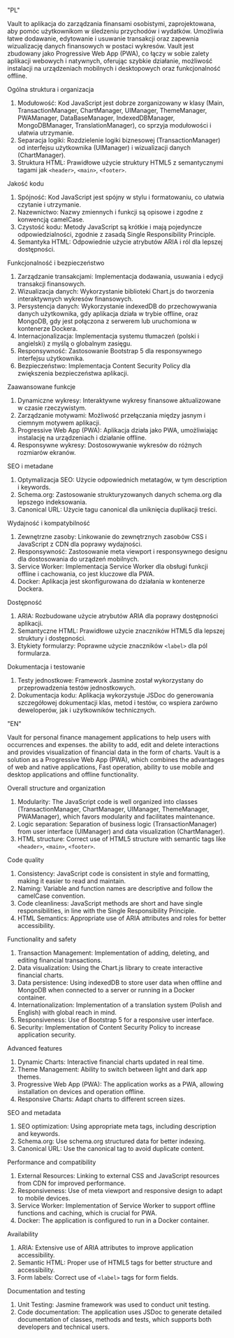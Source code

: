 "PL"

Vault to aplikacja do zarządzania finansami osobistymi, zaprojektowana, aby pomóc użytkownikom w śledzeniu przychodów i wydatków.
Umożliwia łatwe dodawanie, edytowanie i usuwanie transakcji oraz zapewnia wizualizację danych finansowych w postaci wykresów.
Vault jest zbudowany jako Progressive Web App (PWA), co łączy w sobie zalety aplikacji webowych i natywnych, oferując szybkie działanie, możliwość instalacji na urządzeniach mobilnych i desktopowych oraz funkcjonalność offline.


Ogólna struktura i organizacja

1. Modułowość: Kod JavaScript jest dobrze zorganizowany w klasy (Main, TransactionManager, ChartManager, UIManager, ThemeManager, 
   PWAManager, DataBaseManager, IndexedDBManager, MongoDBManager, TranslationManager), 
   co sprzyja modułowości i ułatwia utrzymanie.
2. Separacja logiki: Rozdzielenie logiki biznesowej (TransactionManager) od interfejsu użytkownika (UIManager) i wizualizacji danych
   (ChartManager).
3. Struktura HTML: Prawidłowe użycie struktury HTML5 z semantycznymi tagami jak `<header>`, `<main>`, `<footer>`.

Jakość kodu

1. Spójność: Kod JavaScript jest spójny w stylu i formatowaniu, co ułatwia czytanie i utrzymanie.
2. Nazewnictwo: Nazwy zmiennych i funkcji są opisowe i zgodne z konwencją camelCase.
3. Czystość kodu: Metody JavaScript są krótkie i mają pojedyncze odpowiedzialności, zgodnie z zasadą Single Responsibility Principle.
4. Semantyka HTML: Odpowiednie użycie atrybutów ARIA i ról dla lepszej dostępności.

Funkcjonalność i bezpieczeństwo

1. Zarządzanie transakcjami: Implementacja dodawania, usuwania i edycji transakcji finansowych.
2. Wizualizacja danych: Wykorzystanie biblioteki Chart.js do tworzenia interaktywnych wykresów finansowych.
3. Persystencja danych: Wykorzystanie indexedDB do przechowywania danych użytkownika, gdy aplikacja działa w trybie offline, oraz   
   MongoDB, gdy jest połączona z serwerem lub uruchomiona w kontenerze Dockera.
4. Internacjonalizacja: Implementacja systemu tłumaczeń (polski i angielski) z myślą o globalnym zasięgu.
5. Responsywność: Zastosowanie Bootstrap 5 dla responsywnego interfejsu użytkownika.
6. Bezpieczeństwo: Implementacja Content Security Policy dla zwiększenia bezpieczeństwa aplikacji.

Zaawansowane funkcje

1. Dynamiczne wykresy: Interaktywne wykresy finansowe aktualizowane w czasie rzeczywistym.
2. Zarządzanie motywami: Możliwość przełączania między jasnym i ciemnym motywem aplikacji.
3. Progressive Web App (PWA): Aplikacja działa jako PWA, umożliwiając instalację na urządzeniach i działanie offline.
4. Responsywne wykresy: Dostosowywanie wykresów do różnych rozmiarów ekranów.

SEO i metadane

1. Optymalizacja SEO: Użycie odpowiednich metatagów, w tym description i keywords.
2. Schema.org: Zastosowanie strukturyzowanych danych schema.org dla lepszego indeksowania.
3. Canonical URL: Użycie tagu canonical dla uniknięcia duplikacji treści.

Wydajność i kompatybilność

1. Zewnętrzne zasoby: Linkowanie do zewnętrznych zasobów CSS i JavaScript z CDN dla poprawy wydajności.
2. Responsywność: Zastosowanie meta viewport i responsywnego designu dla dostosowania do urządzeń mobilnych.
3. Service Worker: Implementacja Service Worker dla obsługi funkcji offline i cachowania, co jest kluczowe dla PWA.
4. Docker: Aplikacja jest skonfigurowana do działania w kontenerze Dockera.

Dostępność

1. ARIA: Rozbudowane użycie atrybutów ARIA dla poprawy dostępności aplikacji.
2. Semantyczne HTML: Prawidłowe użycie znaczników HTML5 dla lepszej struktury i dostępności.
3. Etykiety formularzy: Poprawne użycie znaczników `<label>` dla pól formularza.

Dokumentacja i testowanie

1. Testy jednostkowe: Framework Jasmine został wykorzystany do przeprowadzenia testów jednostkowych.
2. Dokumentacja kodu: Aplikacja wykorzystuje JSDoc do generowania szczegółowej dokumentacji klas, metod i testów, co wspiera zarówno
   deweloperów, jak i użytkowników technicznych.


"EN"

Vault for personal finance management applications to help users with occurrences and expenses. 
the ability to add, edit and delete interactions and provides visualization of financial data in the form of charts. 
Vault is a solution as a Progressive Web App (PWA), which combines the advantages of web and native applications, 
Fast operation, ability to use mobile and desktop applications and offline functionality.

Overall structure and organization

1. Modularity: The JavaScript code is well organized into classes (TransactionManager, ChartManager, UIManager, ThemeManager, 
   PWAManager), 
   which favors modularity and facilitates maintenance.
2. Logic separation: Separation of business logic (TransactionManager) from user interface (UIManager) and data visualization 
   (ChartManager).
3. HTML structure: Correct use of HTML5 structure with semantic tags like `<header>`, `<main>`, `<footer>`.

Code quality

1. Consistency: JavaScript code is consistent in style and formatting, making it easier to read and maintain.
2. Naming: Variable and function names are descriptive and follow the camelCase convention.
3. Code cleanliness: JavaScript methods are short and have single responsibilities, in line with the Single Responsibility Principle.
4. HTML Semantics: Appropriate use of ARIA attributes and roles for better accessibility.

Functionality and safety

1. Transaction Management: Implementation of adding, deleting, and editing financial transactions.
2. Data visualization: Using the Chart.js library to create interactive financial charts.
3. Data persistence: Using indexedDB to store user data when offline and MongoDB when connected to a server or running in a Docker    
   container.
4. Internationalization: Implementation of a translation system (Polish and English) with global reach in mind.
5. Responsiveness: Use of Bootstrap 5 for a responsive user interface.
6. Security: Implementation of Content Security Policy to increase application security.

Advanced features

1. Dynamic Charts: Interactive financial charts updated in real time.
2. Theme Management: Ability to switch between light and dark app themes.
3. Progressive Web App (PWA): The application works as a PWA, allowing installation on devices and operation offline.
4. Responsive Charts: Adapt charts to different screen sizes.

SEO and metadata

1. SEO optimization: Using appropriate meta tags, including description and keywords.
2. Schema.org: Use schema.org structured data for better indexing.
3. Canonical URL: Use the canonical tag to avoid duplicate content.

Performance and compatibility

1. External Resources: Linking to external CSS and JavaScript resources from CDN for improved performance.
2. Responsiveness: Use of meta viewport and responsive design to adapt to mobile devices.
3. Service Worker: Implementation of Service Worker to support offline functions and caching, which is crucial for PWA.
4. Docker: The application is configured to run in a Docker container.

Availability

1. ARIA: Extensive use of ARIA attributes to improve application accessibility.
2. Semantic HTML: Proper use of HTML5 tags for better structure and accessibility.
3. Form labels: Correct use of `<label>` tags for form fields.

Documentation and testing

1. Unit Testing: Jasmine framework was used to conduct unit testing.
2. Code documentation: The application uses JSDoc to generate detailed documentation of classes, methods and tests, which supports
   both developers and technical users.